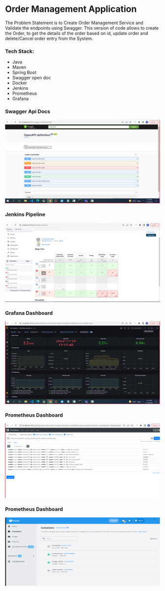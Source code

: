 # Order Management  Application
The Problem Statement is to Create Order Management Service and Validate the endpoints using Swagger. This version of code allows to create the Order, to get the details of the order based on id, update order and delete/Cancel order entry from the System. 

### Tech Stack:

- Java
- Maven
- Spring Boot 
- Swagger open doc
- Docker 
- Jenkins
- Prometheus
- Grafana


### Swagger Api Docs
![](Snapshots/Swagger.png)

### Jenkins Pipeline
![](Snapshots/Jenkins.png)

### Grafana Dashboard
![](Snapshots/graphana.png)


### Prometheus Dashboard
![](Snapshots/Prometheus.png)


### Prometheus Dashboard
![](Snapshots/Docker.png)

